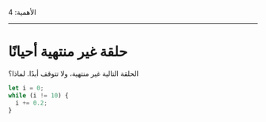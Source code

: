 الأهمية: 4

---

# حلقة غير منتهية أحيانًا

الحلقة التالية غير منتهية، ولا تتوقف أبدًا. لماذا؟

```js
let i = 0;
while (i != 10) {
  i += 0.2;
}
```

